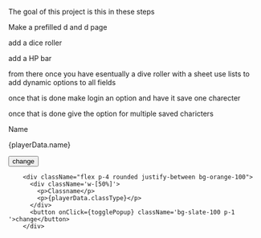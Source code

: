 The goal of this project is this in these steps 


Make a prefilled d and d page

add a dice roller 

add a HP bar


from there once you have esentually a dive roller with a sheet use lists to add dynamic options to all fields 



once that is done make login an option and have it save one charecter 


once that is done give the option for multiple saved charicters 




 <div className=" flex p-4 rounded justify-between bg-red-100">
         <div className='w-[50%]'>
          <p>Name</p>
          <p>{playerData.name}</p>
          </div> 
          <button onClick={togglePopup} className='bg-slate-100 p-1 '>change</button>
        </div>

        <div className="flex p-4 rounded justify-between bg-orange-100">
          <div className='w-[50%]'>
            <p>Classname</p>
            <p>{playerData.classType}</p>
          </div>
          <button onClick={togglePopup} className='bg-slate-100 p-1 '>change</button>
        </div>
